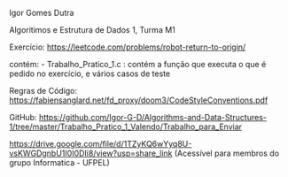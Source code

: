 Igor Gomes Dutra

Algoritimos e Estrutura de Dados 1, Turma M1

Exercício: https://leetcode.com/problems/robot-return-to-origin/

contém:
    - Trabalho_Pratico_1.c : contém a função que executa o que é pedido no exercício, e vários casos de teste

Regras de Código: https://fabiensanglard.net/fd_proxy/doom3/CodeStyleConventions.pdf

GitHub: https://github.com/Igor-G-D/Algorithms-and-Data-Structures-1/tree/master/Trabalho_Pratico_1_Valendo/Trabalho_para_Enviar

https://drive.google.com/file/d/1TZyKQ6wYyq8U-vsKWGDgnbU1I0I0DIi8/view?usp=share_link (Acessível para membros do grupo Informatica - UFPEL)
